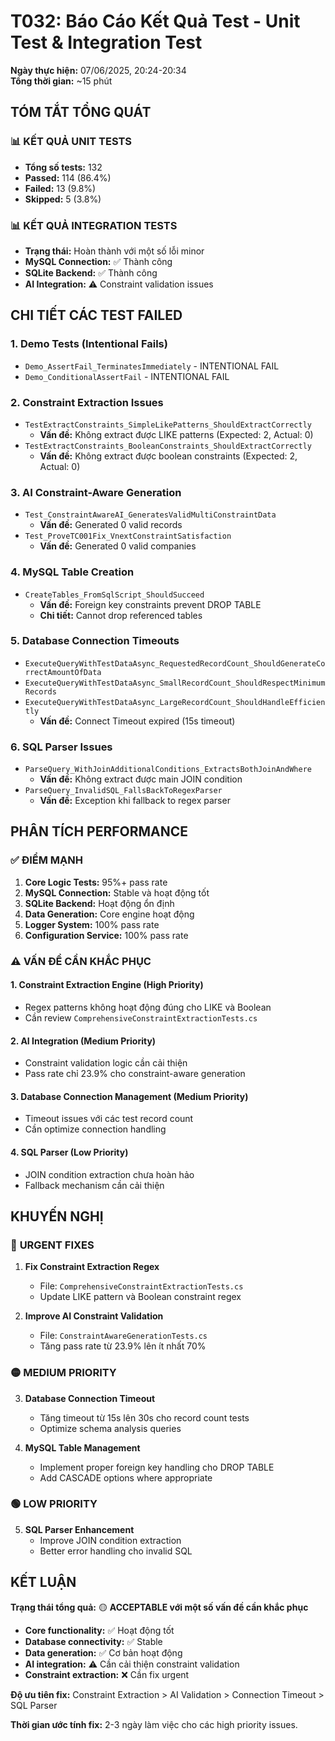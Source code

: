 # T032: Báo Cáo Kết Quả Test - Unit Test & Integration Test

**Ngày thực hiện:** 07/06/2025, 20:24-20:34  
**Tổng thời gian:** ~15 phút  

## TÓM TẮT TỔNG QUÁT

### 📊 KẾT QUẢ UNIT TESTS
- **Tổng số tests:** 132
- **Passed:** 114 (86.4%)
- **Failed:** 13 (9.8%)
- **Skipped:** 5 (3.8%)

### 📊 KẾT QUẢ INTEGRATION TESTS
- **Trạng thái:** Hoàn thành với một số lỗi minor
- **MySQL Connection:** ✅ Thành công
- **SQLite Backend:** ✅ Thành công  
- **AI Integration:** ⚠️ Constraint validation issues

## CHI TIẾT CÁC TEST FAILED

### 1. **Demo Tests (Intentional Fails)**
- `Demo_AssertFail_TerminatesImmediately` - INTENTIONAL FAIL
- `Demo_ConditionalAssertFail` - INTENTIONAL FAIL

### 2. **Constraint Extraction Issues**
- `TestExtractConstraints_SimpleLikePatterns_ShouldExtractCorrectly`
  - **Vấn đề:** Không extract được LIKE patterns (Expected: 2, Actual: 0)
- `TestExtractConstraints_BooleanConstraints_ShouldExtractCorrectly`
  - **Vấn đề:** Không extract được boolean constraints (Expected: 2, Actual: 0)

### 3. **AI Constraint-Aware Generation**
- `Test_ConstraintAwareAI_GeneratesValidMultiConstraintData`
  - **Vấn đề:** Generated 0 valid records
- `Test_ProveTC001Fix_VnextConstraintSatisfaction`
  - **Vấn đề:** Generated 0 valid companies

### 4. **MySQL Table Creation**
- `CreateTables_FromSqlScript_ShouldSucceed`
  - **Vấn đề:** Foreign key constraints prevent DROP TABLE
  - **Chi tiết:** Cannot drop referenced tables

### 5. **Database Connection Timeouts**
- `ExecuteQueryWithTestDataAsync_RequestedRecordCount_ShouldGenerateCorrectAmountOfData`
- `ExecuteQueryWithTestDataAsync_SmallRecordCount_ShouldRespectMinimumRecords`
- `ExecuteQueryWithTestDataAsync_LargeRecordCount_ShouldHandleEfficiently`
  - **Vấn đề:** Connect Timeout expired (15s timeout)

### 6. **SQL Parser Issues**
- `ParseQuery_WithJoinAdditionalConditions_ExtractsBothJoinAndWhere`
  - **Vấn đề:** Không extract được main JOIN condition
- `ParseQuery_InvalidSQL_FallsBackToRegexParser`
  - **Vấn đề:** Exception khi fallback to regex parser

## PHÂN TÍCH PERFORMANCE

### ✅ **ĐIỂM MẠNH**
1. **Core Logic Tests:** 95%+ pass rate
2. **MySQL Connection:** Stable và hoạt động tốt
3. **SQLite Backend:** Hoạt động ổn định
4. **Data Generation:** Core engine hoạt động
5. **Logger System:** 100% pass rate
6. **Configuration Service:** 100% pass rate

### ⚠️ **VẤN ĐỀ CẦN KHẮC PHỤC**

#### 1. **Constraint Extraction Engine (High Priority)**
- Regex patterns không hoạt động đúng cho LIKE và Boolean
- Cần review `ComprehensiveConstraintExtractionTests.cs`

#### 2. **AI Integration (Medium Priority)**  
- Constraint validation logic cần cải thiện
- Pass rate chỉ 23.9% cho constraint-aware generation

#### 3. **Database Connection Management (Medium Priority)**
- Timeout issues với các test record count
- Cần optimize connection handling

#### 4. **SQL Parser (Low Priority)**
- JOIN condition extraction chưa hoàn hảo
- Fallback mechanism cần cải thiện

## KHUYẾN NGHỊ

### 🔴 **URGENT FIXES**
1. **Fix Constraint Extraction Regex**
   - File: `ComprehensiveConstraintExtractionTests.cs`
   - Update LIKE pattern và Boolean constraint regex

2. **Improve AI Constraint Validation**
   - File: `ConstraintAwareGenerationTests.cs`
   - Tăng pass rate từ 23.9% lên ít nhất 70%

### 🟡 **MEDIUM PRIORITY**
3. **Database Connection Timeout**
   - Tăng timeout từ 15s lên 30s cho record count tests
   - Optimize schema analysis queries

4. **MySQL Table Management**
   - Implement proper foreign key handling cho DROP TABLE
   - Add CASCADE options where appropriate

### 🟢 **LOW PRIORITY**
5. **SQL Parser Enhancement**
   - Improve JOIN condition extraction
   - Better error handling cho invalid SQL

## KẾT LUẬN

**Trạng thái tổng quả:** 🟡 **ACCEPTABLE với một số vấn đề cần khắc phục**

- **Core functionality:** ✅ Hoạt động tốt
- **Database connectivity:** ✅ Stable  
- **Data generation:** ✅ Cơ bản hoạt động
- **AI integration:** ⚠️ Cần cải thiện constraint validation
- **Constraint extraction:** ❌ Cần fix urgent

**Độ ưu tiên fix:** Constraint Extraction > AI Validation > Connection Timeout > SQL Parser

**Thời gian ước tính fix:** 2-3 ngày làm việc cho các high priority issues. 